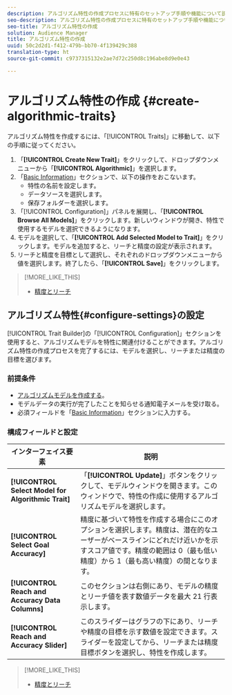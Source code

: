 ```yaml
---
description: アルゴリズム特性の作成プロセスに特有のセットアップ手順や機能について説明します。
seo-description: アルゴリズム特性の作成プロセスに特有のセットアップ手順や機能について説明します。
seo-title: アルゴリズム特性の作成
solution: Audience Manager
title: アルゴリズム特性の作成
uuid: 50c2d2d1-f412-479b-bb70-4f139429c388
translation-type: ht
source-git-commit: c9737315132e2ae7d72c250d8c196abe8d9e0e43

---
```



# アルゴリズム特性の作成 {#create-algorithmic-traits}

<!-- t_algo_trait_build.xml -->

アルゴリズム特性を作成するには、「[!UICONTROL Traits]」に移動して、以下の手順に従ってください。

1. 「**[!UICONTROL Create New Trait]**」をクリックして、ドロップダウンメニューから「**[!UICONTROL Algorithmic]**」を選択します。
1. 「[Basic Information](../../features/traits/create-onboarded-rule-based-traits.md)」セクションで、以下の操作をおこないます。
   * 特性の名前を設定します。
   * データソースを選択します。
   * 保存フォルダーを選択します。
1. 「[!UICONTROL Configuration]」パネルを展開し、「**[!UICONTROL Browse All Models]**」をクリックします。新しいウィンドウが開き、特性で使用するモデルを選択できるようになります。
1. モデルを選択して、「**[!UICONTROL Add Selected Model to Trait]**」をクリックします。モデルを追加すると、リーチと精度の設定が表示されます。
1. リーチと精度を目標として選択し、それぞれのドロップダウンメニューから値を選択します。終了したら、「**[!UICONTROL Save]**」をクリックします。

>[!MORE_LIKE_THIS]
>
>* [精度とリーチ](../../features/traits/trait-accuracy-reach.md)


## アルゴリズム特性{#configure-settings}の設定 

[!UICONTROL Trait Builder]の「[!UICONTROL Configuration]」セクションを使用すると、アルゴリズムモデルを特性に関連付けることができます。アルゴリズム特性の作成プロセスを完了するには、モデルを選択し、リーチまたは精度の目標を選びます。

### 前提条件

<!-- r_algo_trait_config_section.xml -->

* [アルゴリズムモデルを作成する](../../features/algorithmic-models/create-model.md#build-model)。
* モデルデータの実行が完了したことを知らせる通知電子メールを受け取る。
* 必須フィールドを「[Basic Information](../../features/traits/create-onboarded-rule-based-traits.md)」セクションに入力する。

### 構成フィールドと設定

| インターフェイス要素 | 説明 |
|---|---|
| **[!UICONTROL Select Model for Algorithmic Trait]** | 「**[!UICONTROL Update]**」ボタンをクリックして、モデルウィンドウを開きます。このウィンドウで、特性の作成に使用するアルゴリズムモデルを選択します。 |
| **[!UICONTROL Select Goal Accuracy]** | 精度に基づいて特性を作成する場合にこのオプションを選択します。精度は、潜在的なユーザーがベースラインにどれだけ近いかを示すスコア値です。精度の範囲は 0（最も低い精度）から 1（最も高い精度）の間となります。 |
| **[!UICONTROL Reach and Accuracy Data Columns]** | このセクションは右側にあり、モデルの精度とリーチ値を表す数値データを最大 21 行表示します。 |
| **[!UICONTROL Reach and Accuracy Slider]** | このスライダーはグラフの下にあり、リーチや精度の目標を示す数値を設定できます。スライダーを設定してから、リーチまたは精度目標ボタンを選択し、特性を作成します。 |

>[!MORE_LIKE_THIS]
>
>* [精度とリーチ](../../features/traits/trait-accuracy-reach.md)